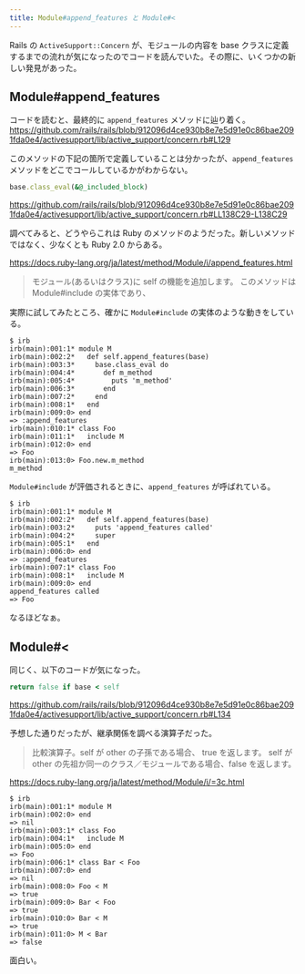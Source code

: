 ```yaml
---
title: Module#append_features と Module#<
---
```


Rails の `ActiveSupport::Concern` が、モジュールの内容を base クラスに定義するまでの流れが気になったのでコードを読んでいた。その際に、いくつかの新しい発見があった。

## Module#append_features

コードを読むと、最終的に `append_features` メソッドに辿り着く。
https://github.com/rails/rails/blob/912096d4ce930b8e7e5d91e0c86bae2091fda0e4/activesupport/lib/active_support/concern.rb#L129

このメソッドの下記の箇所で定義していることは分かったが、`append_features` メソッドをどこでコールしているかがわからない。
```ruby
base.class_eval(&@_included_block)
```
https://github.com/rails/rails/blob/912096d4ce930b8e7e5d91e0c86bae2091fda0e4/activesupport/lib/active_support/concern.rb#LL138C29-L138C29

調べてみると、どうやらこれは Ruby のメソッドのようだった。新しいメソッドではなく、少なくとも Ruby 2.0 からある。

https://docs.ruby-lang.org/ja/latest/method/Module/i/append_features.html
> モジュール(あるいはクラス)に self の機能を追加します。
> このメソッドは Module#include の実体であり、

実際に試してみたところ、確かに `Module#include` の実体のような動きをしている。

```irb
$ irb
irb(main):001:1* module M
irb(main):002:2*   def self.append_features(base)
irb(main):003:3*     base.class_eval do
irb(main):004:4*       def m_method
irb(main):005:4*         puts 'm_method'
irb(main):006:3*       end
irb(main):007:2*     end
irb(main):008:1*   end
irb(main):009:0> end
=> :append_features
irb(main):010:1* class Foo
irb(main):011:1*   include M
irb(main):012:0> end
=> Foo
irb(main):013:0> Foo.new.m_method
m_method
```

`Module#include` が評価されるときに、`append_features` が呼ばれている。

```
$ irb
irb(main):001:1* module M
irb(main):002:2*   def self.append_features(base)
irb(main):003:2*     puts 'append_features called'
irb(main):004:2*     super
irb(main):005:1*   end
irb(main):006:0> end
=> :append_features
irb(main):007:1* class Foo
irb(main):008:1*   include M
irb(main):009:0> end
append_features called
=> Foo
```

なるほどなぁ。

## Module#<

同じく、以下のコードが気になった。
```ruby
return false if base < self
```
https://github.com/rails/rails/blob/912096d4ce930b8e7e5d91e0c86bae2091fda0e4/activesupport/lib/active_support/concern.rb#L134

予想した通りだったが、継承関係を調べる演算子だった。

> 比較演算子。self が other の子孫である場合、 true を返します。 self が other の先祖か同一のクラス／モジュールである場合、false を返します。

https://docs.ruby-lang.org/ja/latest/method/Module/i/=3c.html

```
$ irb
irb(main):001:1* module M
irb(main):002:0> end
=> nil
irb(main):003:1* class Foo
irb(main):004:1*   include M
irb(main):005:0> end
=> Foo
irb(main):006:1* class Bar < Foo
irb(main):007:0> end
=> nil
irb(main):008:0> Foo < M
=> true
irb(main):009:0> Bar < Foo
=> true
irb(main):010:0> Bar < M
=> true
irb(main):011:0> M < Bar
=> false
```

面白い。

